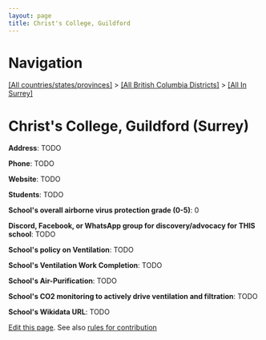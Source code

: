 ```yaml
---
layout: page
title: Christ's College, Guildford
---
```

# Navigation

[[All countries/states/provinces]](../../..) > [[All British Columbia Districts]](../..) > [[All In Surrey]](..)

# Christ's College, Guildford (Surrey)

**Address**: TODO

**Phone**: TODO

**Website**: TODO

**Students**: TODO

**School's overall airborne virus protection grade (0-5)**: 0

**Discord, Facebook, or WhatsApp group for discovery/advocacy for THIS school**: TODO

**School's policy on Ventilation**: TODO

**School's Ventilation Work Completion**: TODO

**School's Air-Purification**: TODO

**School's CO2 monitoring to actively drive ventilation and filtration**: TODO

**School's Wikidata URL**: TODO


[Edit this page](https://github.com/ventilate-schools/BC/edit/main/./Surrey/Christ's_College,_Guildford.md). See also [rules for contribution](../../../contribution-rules/)